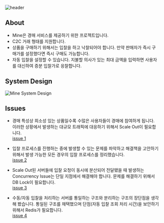 ![header](https://capsule-render.vercel.app/api?type=cylinder&color=auto&customColorList=19&text=MINE&fontAlignY=45&fontSize=40&height=150&animation=twinkling&desc=Discover👀%20|%20Bid💸%20|%20Mine🎁&descAlignY=70)

## About
* Mine은 경매 서비스를 제공하기 위한 프로젝트입니다.
* C2C 거래 형태를 지원합니다.
* 상품을 구매하기 위해서는 입찰을 하고 낙찰되어야 합니다. 만약 판매자가 즉시 구매가를 설정했다면 즉시 구매도 가능합니다.
* 자동 입찰을 설정할 수 있습니다. 지불할 의사가 있는 최대 금액을 입력하면 사용자를 대신하여 증분 입찰가로 응찰합니다.

## System Design
![Mine System Design](https://user-images.githubusercontent.com/76784643/160184529-86aa0974-fff9-4e27-a27d-48c3055e6995.png)

## Issues
* 경매 특성상 희소성 있는 상품일수록 수많은 사용자들이 경매에 참여하게 됩니다. 이러한 상황에서 발생하는 대규모 트래픽에 대응하기 위해서 Scale Out이 필요합니다.  
[issue 1](https://www.notion.so/leeseowoo/Scale-Out-9cc85703f1b74176a5fe644898c5bc05)

* 입찰 프로세스를 진행하는 중에 발생할 수 있는 문제를 파악하고 해결책을 고안하기 위해서 발생 가능한 모든 경우의 입찰 프로세스를 정리했습니다.  
[issue 2](https://www.notion.so/leeseowoo/90e60d1c1258420f876f66347fbc719f)

* Scale Out된 서버들에 입찰 요청이 동시에 분산되어 전달됐을 때 발생하는 Concurrency Issue는 단일 지점에서 해결해야 합니다. 문제를 해결하기 위해서 DB Lock이 필요합니다.  
[issue 3](https://www.notion.so/leeseowoo/Scale-Out-Concurrency-Issue-DB-Loc-1de5ac1eb231455c9bafcad0ae849cca)

* 수동/자동 입찰을 처리하는 서버를 통일하는 구조와 분리하는 구조의 장단점을 생각해 봤습니다. 통일된 구조를 채택했으며 단점(자동 입찰 조회 처리 시간)을 보안하기 위해서 Redis가 필요합니다.  
[issue 4](https://www.notion.so/leeseowoo/Redis-4fd9dbfaa5d24988a5a071d8ee38d9a0)
